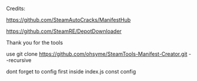 Credits:

https://github.com/SteamAutoCracks/ManifestHub

https://github.com/SteamRE/DepotDownloader

Thank you for the tools

use git clone https://github.com/ohsyme/SteamTools-Manifest-Creator.git --recursive 

dont forget to config first inside index.js const config

